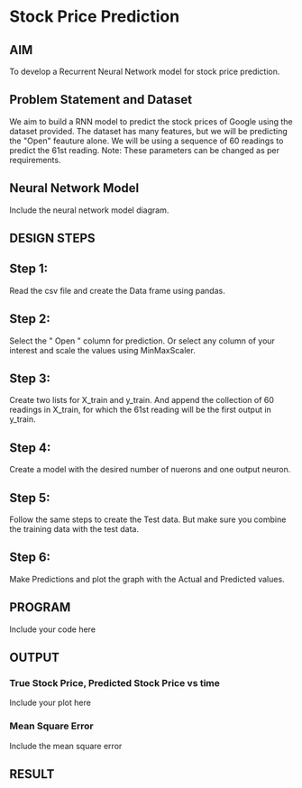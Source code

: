 # Stock Price Prediction

## AIM

To develop a Recurrent Neural Network model for stock price prediction.

## Problem Statement and Dataset
We aim to build a RNN model to predict the stock prices of Google using the dataset provided. The dataset has many features, but we will be predicting the "Open" feauture alone. We will be using a sequence of 60 readings to predict the 61st reading.
Note: These parameters can be changed as per requirements.

## Neural Network Model

Include the neural network model diagram.

## DESIGN STEPS

## Step 1:
Read the csv file and create the Data frame using pandas.

## Step 2:
Select the " Open " column for prediction. Or select any column of your interest and scale the values using MinMaxScaler.

## Step 3:
Create two lists for X_train and y_train. And append the collection of 60 readings in X_train, for which the 61st reading will be the first output in y_train.

## Step 4:
Create a model with the desired number of nuerons and one output neuron.

## Step 5:
Follow the same steps to create the Test data. But make sure you combine the training data with the test data.

## Step 6:
Make Predictions and plot the graph with the Actual and Predicted values.
## PROGRAM

Include your code here

## OUTPUT

### True Stock Price, Predicted Stock Price vs time

Include your plot here

### Mean Square Error

Include the mean square error

## RESULT
